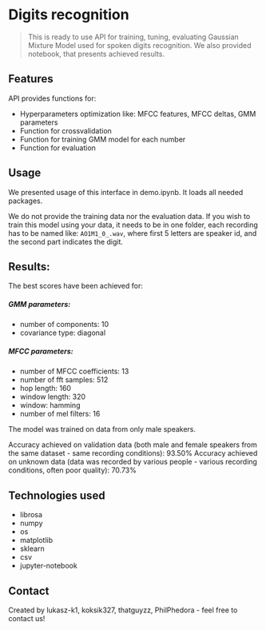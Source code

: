 # Digits recognition
> This is ready to use API for training, tuning, evaluating Gaussian Mixture Model used for spoken digits recognition. We also provided notebook, that presents achieved results.

## Features
API provides functions for: 
- Hyperparameters optimization like: MFCC features, MFCC deltas, GMM parameters
- Function for crossvalidation
- Function for training GMM model for each number
- Function for evaluation

## Usage
We presented usage of this interface in demo.ipynb. It loads all needed packages. 

We do not provide the training data nor the evaluation data. If you wish to train this model using your data, it needs to be in one folder, each recording has to be named like: `AO1M1_0_.wav`, where first 5 letters are speaker id, and the second part indicates the digit. 

## Results:
The best scores have been achieved for:

##### GMM parameters:
- number of components: 10
- covariance type: diagonal
##### MFCC parameters:
- number of MFCC coefficients: 13
- number of fft samples: 512
- hop length: 160
- window length: 320
- window: hamming
- number of mel filters: 16

The model was trained on data from only male speakers. 

Accuracy achieved on validation data (both male and female speakers from the same dataset - same recording conditions): 93.50%
Accuracy achieved on unknown data (data was recorded by various people - various recording conditions, often poor quality): 70.73%


## Technologies used
- librosa
- numpy
- os
- matplotlib
- sklearn
- csv
- jupyter-notebook

## Contact
Created by lukasz-k1, koksik327, thatguyzz, PhilPhedora - feel free to contact us!
